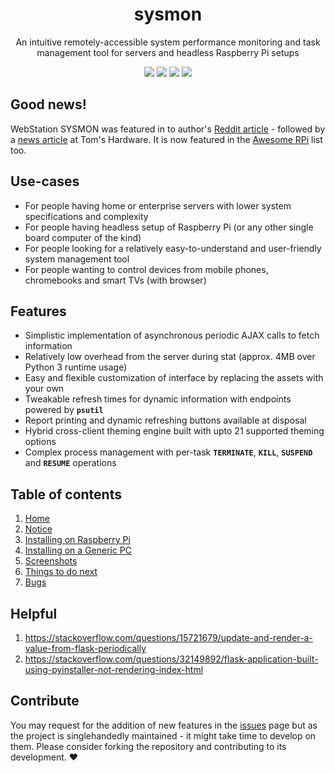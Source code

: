 <h1 align="center">sysmon</h1>
<p align="center">An intuitive remotely-accessible system performance monitoring and task management tool for servers and headless Raspberry Pi setups</p>

<p align="center">
    <img src="https://img.shields.io/github/issues/t0xic0der/sysmon?style=flat-square&logo=appveyor&color=teal">
    <img src="https://img.shields.io/github/forks/t0xic0der/sysmon?style=flat-square&logo=appveyor&color=teal">
    <img src="https://img.shields.io/github/stars/t0xic0der/sysmon?style=flat-square&logo=appveyor&color=teal">
    <img src="https://img.shields.io/github/license/t0xic0der/sysmon?style=flat-square&logo=appveyor&color=teal">
</p>

## Good news!
WebStation SYSMON was featured in to author's [Reddit article](https://www.reddit.com/r/raspberry_pi/comments/htwe0o/i_have_created_an_intuitive_remotelyaccessible/) - followed by a [news article](https://www.tomshardware.com/news/manage-your-headless-raspberry-pi-remotely-from-a-web-browser) at Tom's Hardware. It is now featured in the [Awesome RPi](https://github.com/thibmaek/awesome-raspberry-pi) list too.

## Use-cases
- For people having home or enterprise servers with lower system specifications and complexity
- For people having headless setup of Raspberry Pi (or any other single board computer of the kind)
- For people looking for a relatively easy-to-understand and user-friendly system management tool
- For people wanting to control devices from mobile phones, chromebooks and smart TVs (with browser)

## Features
- Simplistic implementation of asynchronous periodic AJAX calls to fetch information
- Relatively low overhead from the server during stat (approx. 4MB over Python 3 runtime usage)
- Easy and flexible customization of interface by replacing the assets with your own
- Tweakable refresh times for dynamic information with endpoints powered by **`psutil`**
- Report printing and dynamic refreshing buttons available at disposal
- Hybrid cross-client theming engine built with upto 21 supported theming options
- Complex process management with per-task **`TERMINATE`**, **`KILL`**, **`SUSPEND`** and **`RESUME`** operations

## Table of contents
1. [Home](https://github.com/t0xic0der/sysmon/wiki)
2. [Notice](https://github.com/t0xic0der/sysmon/wiki/Notice)
3. [Installing on Raspberry Pi](https://github.com/t0xic0der/sysmon/wiki/Installing-on-Raspberry-Pi)
4. [Installing on a Generic PC](https://github.com/t0xic0der/sysmon/wiki/Installing-on-a-Generic-PC)
5. [Screenshots](https://github.com/t0xic0der/sysmon/wiki/Screenshots)
6. [Things to do next](https://github.com/t0xic0der/sysmon/wiki/Things-to-do-next)
7. [Bugs](https://github.com/t0xic0der/sysmon/wiki/Bugs)

## Helpful
1. https://stackoverflow.com/questions/15721679/update-and-render-a-value-from-flask-periodically
2. https://stackoverflow.com/questions/32149892/flask-application-built-using-pyinstaller-not-rendering-index-html

## Contribute
You may request for the addition of new features in the [issues](https://github.com/t0xic0der/sysmon/issues) page but as the project is singlehandedly maintained - it might take time to develop on them. Please consider forking the repository and contributing to its development. :heart:
